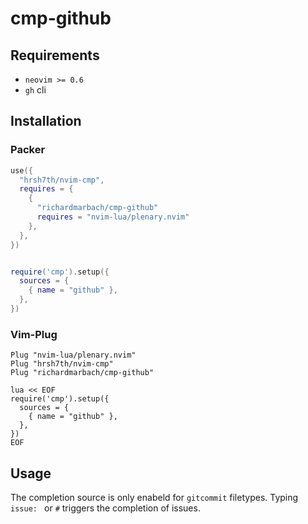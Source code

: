 # cmp-github

## Requirements

- `neovim >= 0.6`
- `gh` cli

## Installation

### Packer
```lua
use({
  "hrsh7th/nvim-cmp",
  requires = {
    { 
      "richardmarbach/cmp-github" 
      requires = "nvim-lua/plenary.nvim"
    },
  },
})


require('cmp').setup({
  sources = {
    { name = "github" },
  },
})

```


### Vim-Plug
```vim
Plug "nvim-lua/plenary.nvim"
Plug "hrsh7th/nvim-cmp"
Plug "richardmarbach/cmp-github" 

lua << EOF
require('cmp').setup({
  sources = {
    { name = "github" },
  },
})
EOF
```

## Usage

The completion source is only enabeld for `gitcommit` filetypes. Typing `issue: ` or `#` triggers the completion of issues.
